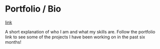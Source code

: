 # Portfolio / Bio

[link](https://stvnwslybwmnjr.github.io/BioPage/)

A short explanation of who I am and what my skills are. Follow the portfolio link to see some of the projects I have been working on in the past six months!

